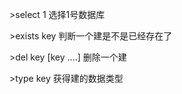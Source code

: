 \>select 1 选择1号数据库

\>exists key 判断一个建是不是已经存在了

\>del key [key ....] 删除一个建

\>type key 获得建的数据类型

 

